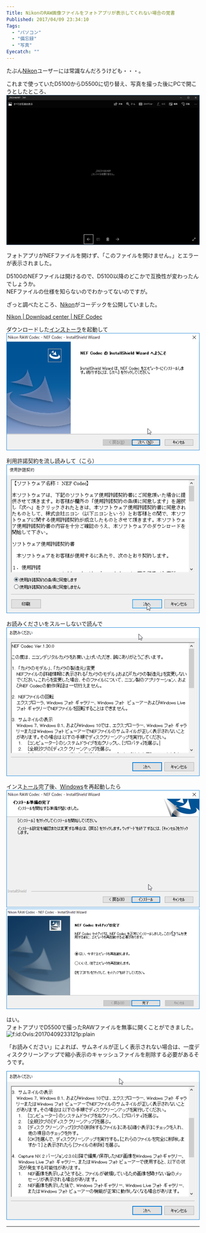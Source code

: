 ```yaml
---
Title: NikonのRAW画像ファイルをフォトアプリが表示してくれない場合の覚書
Published: 2017/04/09 23:34:10
Tags:
  - "パソコン"
  - "備忘録"
  - "写真"
Eyecatch: ""
---
```

<p>たぶん<a class="keyword" href="http://d.hatena.ne.jp/keyword/Nikon">Nikon</a>ユーザーには常識なんだろうけども・・・。</p>

<p>これまで使っていたD5100からD5500に切り替え、写真を撮った後にPCで開こうとしたところ、<br/>
<span itemscope itemtype="http://schema.org/Photograph"><img src="20170409232615.png" alt="f:id:Ovis:20170409232615p:plain" title="f:id:Ovis:20170409232615p:plain" class="hatena-fotolife" itemprop="image"></span></p>

<p>フォトアプリがNEFファイルを開けず、「このファイルを開けません。」とエラーが表示されました。</p>

<p>D5100のNEFファイルは開けるので、D5100以降のどこかで互換性が変わったんでしょうか。<br/>
NEFファイルの仕様を知らないのでわかってないのですが。</p>

<p>ざっと調べたところ、<a class="keyword" href="http://d.hatena.ne.jp/keyword/Nikon">Nikon</a>がコーデックを公開していました。</p>

<p><a href="http://downloadcenter.nikonimglib.com/ja/products/170/NEF_Codec.html">Nikon | Download center | NEF Codec</a></p>

<p>ダウンロードした<a class="keyword" href="http://d.hatena.ne.jp/keyword/%A5%A4%A5%F3%A5%B9%A5%C8%A1%BC%A5%E9">インストーラ</a>を起動して
<span itemscope itemtype="http://schema.org/Photograph"><img src="20170409232917.png" alt="f:id:Ovis:20170409232917p:plain" title="f:id:Ovis:20170409232917p:plain" class="hatena-fotolife" itemprop="image"></span></p>

<p>利用許諾契約を流し読みして（こら）
<span itemscope itemtype="http://schema.org/Photograph"><img src="20170409232940.png" alt="f:id:Ovis:20170409232940p:plain" title="f:id:Ovis:20170409232940p:plain" class="hatena-fotolife" itemprop="image"></span></p>

<p>お読みくださいをスルーしないで読んで
<span itemscope itemtype="http://schema.org/Photograph"><img src="20170409233006.png" alt="f:id:Ovis:20170409233006p:plain" title="f:id:Ovis:20170409233006p:plain" class="hatena-fotolife" itemprop="image"></span></p>

<p>インス<a class="keyword" href="http://d.hatena.ne.jp/keyword/%A5%C8%A1%BC%A5%EB">トール</a>完了後、<a class="keyword" href="http://d.hatena.ne.jp/keyword/Windows">Windows</a>を再起動したら
<span itemscope itemtype="http://schema.org/Photograph"><img src="20170409233103.png" alt="f:id:Ovis:20170409233103p:plain" title="f:id:Ovis:20170409233103p:plain" class="hatena-fotolife" itemprop="image"></span>
<span itemscope itemtype="http://schema.org/Photograph"><img src="20170409233107.png" alt="f:id:Ovis:20170409233107p:plain" title="f:id:Ovis:20170409233107p:plain" class="hatena-fotolife" itemprop="image"></span></p>

<p>はい。<br/>
フォトアプリでD5500で撮ったRAWファイルを無事に開くことができました。<br/>
<span itemscope itemtype="http://schema.org/Photograph"><img src="20170409233121.png" alt="f:id:Ovis:20170409233121p:plain" title="f:id:Ovis:20170409233121p:plain" class="hatena-fotolife" itemprop="image"></span></p>

<p>「お読みください」によれば、サムネイルが正しく表示されない場合は、一度ディスククリーンアップで縮小表示のキャッシュファイルを削除する必要があるそうです。</p>

<p><span itemscope itemtype="http://schema.org/Photograph"><img src="20170409233257.png" alt="f:id:Ovis:20170409233257p:plain" title="f:id:Ovis:20170409233257p:plain" class="hatena-fotolife" itemprop="image"></span></p>

***